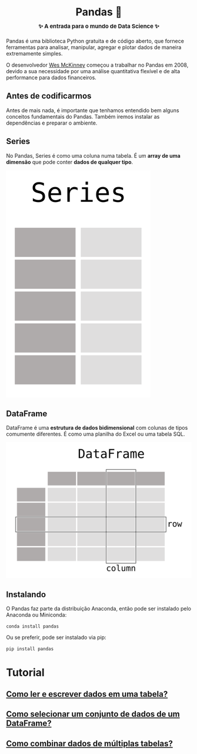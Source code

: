 <h1 align="center">
    <b><a href="https://pandas.pydata.org/" target="_blank" style="text-decoration: none;">Pandas 🐼</a></b>
    <br />
    <span style="font-size: 15px !important;">
    	✨ A entrada para o mundo de Data Science ✨
    </span>
</h1>


Pandas é uma biblioteca Python gratuita e de código aberto, que fornece ferramentas para analisar, manipular, agregar e plotar dados de maneira extremamente simples.

O desenvolvedor [Wes McKinney](https://github.com/wesm) começou a trabalhar no Pandas em 2008, devido a sua necessidade por uma análise quantitativa flexível e de alta performance para dados financeiros.



## Antes de codificarmos

Antes de mais nada, é importante que tenhamos entendido bem alguns conceitos fundamentais do Pandas. Também iremos instalar as dependências e preparar o ambiente.



## Series

No Pandas, Series é como uma coluna numa tabela. É um **array de uma dimensão** que pode conter **dados de qualquer tipo**.

![Series](assets/series-example.svg)



## DataFrame

DataFrame é uma **estrutura de dados bidimensional** com colunas de tipos comumente diferentes. É como uma planilha do Excel ou uma tabela SQL.

![DataFrame](assets/dataframe-example.svg)



## Instalando

O Pandas faz parte da distribuição Anaconda, então pode ser instalado pelo Anaconda ou Miniconda:

```shell
conda install pandas
```

Ou se preferir, pode ser instalado via pip:

```shell
pip install pandas
```





# Tutorial

## [Como ler e escrever dados em uma tabela?](tutorial/1.md)
## [Como selecionar um conjunto de dados de um DataFrame?](tutorial/2.md)
## [Como combinar dados de múltiplas tabelas?](tutorial/combine-data-multiple-tables.md)

